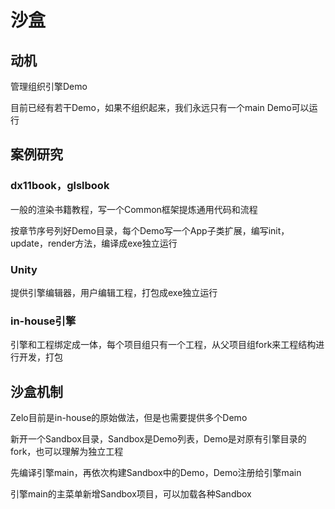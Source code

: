 # 沙盒

## 动机

管理组织引擎Demo

目前已经有若干Demo，如果不组织起来，我们永远只有一个main Demo可以运行

## 案例研究

### dx11book，glslbook

一般的渲染书籍教程，写一个Common框架提炼通用代码和流程

按章节序号列好Demo目录，每个Demo写一个App子类扩展，编写init，update，render方法，编译成exe独立运行

### Unity

提供引擎编辑器，用户编辑工程，打包成exe独立运行

### in-house引擎

引擎和工程绑定成一体，每个项目组只有一个工程，从父项目组fork来工程结构进行开发，打包

## 沙盒机制

Zelo目前是in-house的原始做法，但是也需要提供多个Demo

新开一个Sandbox目录，Sandbox是Demo列表，Demo是对原有引擎目录的fork，也可以理解为独立工程

先编译引擎main，再依次构建Sandbox中的Demo，Demo注册给引擎main

引擎main的主菜单新增Sandbox项目，可以加载各种Sandbox
